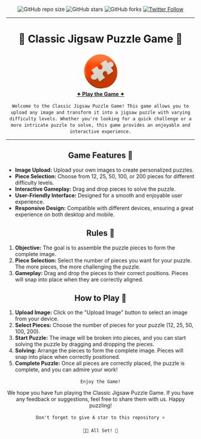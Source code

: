 <div align="center">  
                                                                                           
![GitHub repo size](https://img.shields.io/github/repo-size/codeaashu/Jigsaw-Puzzle-Game)
  ![GitHub stars](https://img.shields.io/github/stars/codeaashu/Jigsaw-Puzzle-Game?style=social) 
  ![GitHub forks](https://img.shields.io/github/forks/codeaashu/Jigsaw-Puzzle-Game?style=social)
[![Twitter Follow](https://img.shields.io/twitter/follow/warrior_aashuu?style=social)](https://twitter.com/intent/follow?screen_name=warrior_aashuu)

<hr>
  <h1 align="center">🧩 Classic Jigsaw Puzzle Game 🧩</h1>
  <img src="./LOGO.png" width="100px" />
  <br><a href="https://jigsaw-puzzle-game.vercel.app/"><strong>✦ Play the Game ✦</strong></a><br>
  
  ` Welcome to the Classic Jigsaw Puzzle Game! This game allows you to upload any image and transform it into a jigsaw puzzle with varying difficulty levels. Whether you're looking for a quick challenge or a more intricate puzzle to solve, this game provides an enjoyable and interactive experience. `<hr></div>

<h2 align="center">Game Features 🌟</h4>

- **Image Upload:** Upload your own images to create personalized puzzles.
- **Piece Selection:** Choose from 12, 25, 50, 100, or 200 pieces for different difficulty levels.
- **Interactive Gameplay:** Drag and drop pieces to solve the puzzle.
- **User-Friendly Interface:** Designed for a smooth and enjoyable user experience.
- **Responsive Design:** Compatible with different devices, ensuring a great experience on both desktop and mobile.

<h2 align="center">Rules 🚨</h4>

1. **Objective:** The goal is to assemble the puzzle pieces to form the complete image.
2. **Piece Selection:** Select the number of pieces you want for your puzzle. The more pieces, the more challenging the puzzle.
3. **Gameplay:** Drag and drop the pieces to their correct positions. Pieces will snap into place when they are correctly aligned.

<h2 align="center">How to Play 🧩</h4>

1. **Upload Image:** Click on the "Upload Image" button to select an image from your device.
2. **Select Pieces:** Choose the number of pieces for your puzzle (12, 25, 50, 100, 200).
3. **Start Puzzle:** The image will be broken into pieces, and you can start solving the puzzle by dragging and dropping the pieces.
4. **Solving:** Arrange the pieces to form the complete image. Pieces will snap into place when correctly positioned.
5. **Complete Puzzle:** Once all pieces are correctly placed, the puzzle is complete, and you can admire your work!

<div align="center">

` Enjoy the Game! `

We hope you have fun playing the Classic Jigsaw Puzzle Game. If you have any feedback or suggestions, feel free to share them with us. Happy puzzling!

`Don't forget to give A star to this repository ⭐`


`👍🏻 All Set! 💌`

</div>
